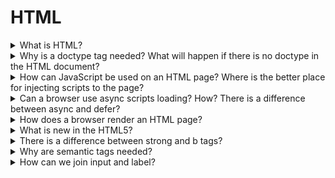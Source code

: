 # HTML

<details>
  <summary>What is HTML?</summary>

  HTML is the hypertext markup language. It is one of the XML types that allows describing document structure in a browser-friendly view.

</details>

<details>
  <summary>Why is a doctype tag needed? What will happen if there is no doctype in the HTML document?</summary>

  Doctype allows understanding what type of the HTML standards browser should use for a document. Without this tag, a browser will work in compatibility mode. As a result, experimental features can be used that can break a document view.

</details>

<details>
  <summary>How can JavaScript be used on an HTML page? Where is the better place for injecting scripts to the page?</summary>

  For working with JavaScript, HTML document has a script tag. There are two opportunities for injection scripts:

  * Firstly, JavaScript code can be between open/close scripts tags.

  `<script>...your code</script>`

  * Secondly, the script tag can inject an external script. For it, need to add an src attribute with link to the external script.

  `<script src=’...’ />`

  **Note:** cannot mix these two ways. One script tag cannot have external and internal scripts at the same time. In this case, the browser runs the only external script.

  Also, the best place for script injection is the last part of the HTML document before close body tag because when a browser starts work with a script tag, it stops other processes before the script is loaded and run. Besides, there are async and defer attributes for async loading.

</details>

<details>
  <summary>Can a browser use async scripts loading? How? There is a difference between async and defer?</summary>

  The async loading of external scripts is allowed by async and defer attributes of a script tag. This functionality could be useful when to need to add additional functionality that not depend on others. For example, advertising banners. So, there are two ways to set async loading.

  * Firstly, to add an async attribute to a script tag. In this case, the script will be loaded async and run right after loading.

  * Secondly, to add a defer attribute to the tag. In this case, a browser run scripts after finish load all sources. Moreover, there will save the order of the loaded scripts.

  For example, try to imagen that we have five scripts like these:

  `<script class=’script1’ ...  />`
  `<script class=’script2’ deffer ...  />`
  `<script class=’script3’ deffer ...  />`
  `<script class=’script4’ async ...  />`
  `<script class=’script5’ ...  />`

  So, there is next order of the scripts runing: script1 -> script5 -> script4 -> script2 -> script3

</details>

<details>
  <summary>How does a browser render an HTML page?</summary>

  Loading of a web page starts from a request for an HTML document. After that, a browser parse parts of the gotten documents and generate the document object model. When the browser finds a link to external sources as styles, images or scripts, it requests a new resource. Part of the requests could be blocking (It meant that browser stop other actions before those requests are loading). Next browser builds a CSS object model. After that, the browser generates a render tree where consulate styles for each element on the page. Next is a layout stage that defines elements positions on the web page. And finally, browser paint web page.

  In details:
  1. The Document Object Model is defined from tokens those were gotten from responses in HTML view and turn into nodes. They start from the start tag and end to end tag. Nodes content all necessary information about the HTML element and have a connection with render three through tokens. Note: Time of document processing depends on the count of nodes.
  2. Download styles and build the CSS Object Model (CSSOM). It contents nodes with CSS styles of elements.
  3. After that, the browser forms render tree from the DOM and the CSSOM. The render tree duplicates DOM without invisible elements as the head. Render tree's nodes contain the DOM element or text element and style.
  4. Next one is the layout. For each render tree element calculate a position on document view.
  5. Browser paint elements in the window.

  *Repaint* - happen when styles are changed, but proportions and position are not changed browser just repaint it.

  *Reflow* - happen when proportions and positions are changed. It could happen from the reasons:
  * DOM manipulation (add, remove, change of nodes);
  * Content changing;
  * Calculation and changing of CSS properties;
  * Adding, removing CSS layouts;
  * Manipulation of class attributes;
  * Resizing of browser proportions;
  * Activation of pseudo-classes (for example, :hover).

</details>

<details>
  <summary>What is new in the HTML5?</summary>

  * Canvas, tag for management of 2D graphic arts. Can be used for creating dynamic images and charts;
  * Video and audio, tags add functionality for working with audio and video content without additional technologies;
  * Context menu, opportunity adding context menus in your site;
  * Semantic tags as a header, a footer, a main and etc., tags add better structure and have semantic meaning;
  * New types for input tag as DateTime, Date, Week, URL, Email, etc., expand functionality for control elements;
  * Syntaxis for settings of charset;
  * Href attribute for links is necessary now;
  * Async attribute for scripts.

</details>

<details>
  <summary>There is a difference between strong and b tags?</summary>

  These tags have the same styles, but strong has a semantic meaning too. For example, readers can make attention to that text.

</details>

<details>
  <summary>Why are semantic tags needed?</summary>

  There are a few reasons:
  * Firstly, semantic tags allow implementing HTML pages with better structure;
  * Secondly, these tags have meaning, that allows boots to made more effective working process.

</details>

<details>
  <summary>How can we join input and label?</summary>
  
  There are two ways of joining input and label tags.
  Firstly, an input tag can be pushed into a label tag.

  `<label><input type=”text”><label>`
  
  Secondly, a ‘for’ attribute of a label tag can content id of an input tag.
  
  `<label for=”inputid”>Title</label>`
  `<input id=”inputid” type=”text” />`

</details>

